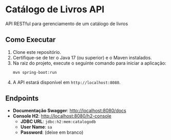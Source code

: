 # Catálogo de Livros API

API RESTful para gerenciamento de um catálogo de livros

## Como Executar

1.  Clone este repositório.
2.  Certifique-se de ter o Java 17 (ou superior) e o Maven instalados.
3.  Na raiz do projeto, execute o seguinte comando para iniciar a aplicação:
    ```bash
    mvn spring-boot:run
    ```
4.  A API estará disponível em `http://localhost:8080`.

## Endpoints

-   **Documentação Swagger**: [http://localhost:8080/docs](http://localhost:8080/docs)
-   **Console H2**: [http://localhost:8080/h2-console](http://localhost:8080/h2-console)
    -   **JDBC URL**: `jdbc:h2:mem:catalogodb`
    -   **User Name**: `sa`
    -   **Password**: (deixe em branco)
